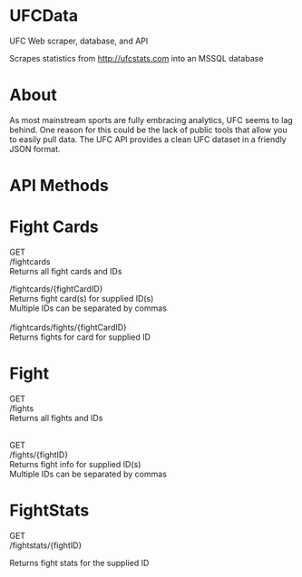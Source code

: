 # UFCData
 UFC Web scraper, database, and API
 
 Scrapes statistics from http://ufcstats.com into an MSSQL database
 
 # About
 As most mainstream sports are fully embracing analytics, UFC seems to lag behind. One reason for this could be the lack of public tools that allow you to easily pull data. The UFC API provides a clean UFC dataset in a friendly JSON format.

# API Methods

# Fight Cards
GET<br/>
/fightcards
<br/>
Returns all fight cards and IDs

/fightcards/{fightCardID}<br/>
Returns fight card(s) for supplied ID(s)<br/>
Multiple IDs can be separated by commas
<br/><br/>
/fightcards/fights/{fightCardID}<br/>
Returns fights for card for supplied ID<br/>

# Fight
GET<br/>
/fights<br/>
Returns all fights and IDs<br/><br/>

GET<br/>
/fights/{fightID}<br/>
Returns fight info for supplied ID(s)<br/>
Multiple IDs can be separated by commas<br/>


# FightStats
GET<br/>
/fightstats/{fightID}<br/>

Returns fight stats for the supplied ID<br/>
